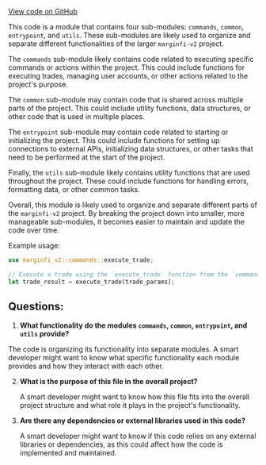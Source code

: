 [View code on GitHub](https://github.com/mrgnlabs/marginfi-v2/observability/indexer/src/lib.rs)

This code is a module that contains four sub-modules: `commands`, `common`, `entrypoint`, and `utils`. These sub-modules are likely used to organize and separate different functionalities of the larger `marginfi-v2` project. 

The `commands` sub-module likely contains code related to executing specific commands or actions within the project. This could include functions for executing trades, managing user accounts, or other actions related to the project's purpose.

The `common` sub-module may contain code that is shared across multiple parts of the project. This could include utility functions, data structures, or other code that is used in multiple places.

The `entrypoint` sub-module may contain code related to starting or initializing the project. This could include functions for setting up connections to external APIs, initializing data structures, or other tasks that need to be performed at the start of the project.

Finally, the `utils` sub-module likely contains utility functions that are used throughout the project. These could include functions for handling errors, formatting data, or other common tasks.

Overall, this module is likely used to organize and separate different parts of the `marginfi-v2` project. By breaking the project down into smaller, more manageable sub-modules, it becomes easier to maintain and update the code over time. 

Example usage:

```rust
use marginfi_v2::commands::execute_trade;

// Execute a trade using the `execute_trade` function from the `commands` sub-module
let trade_result = execute_trade(trade_params);
```
## Questions: 
 1. **What functionality do the modules `commands`, `common`, `entrypoint`, and `utils` provide?**
   
   The code is organizing its functionality into separate modules. A smart developer might want to know what specific functionality each module provides and how they interact with each other.

2. **What is the purpose of this file in the overall project?**
   
   A smart developer might want to know how this file fits into the overall project structure and what role it plays in the project's functionality.

3. **Are there any dependencies or external libraries used in this code?**
   
   A smart developer might want to know if this code relies on any external libraries or dependencies, as this could affect how the code is implemented and maintained.